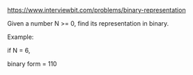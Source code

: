 https://www.interviewbit.com/problems/binary-representation

Given a number N >= 0, find its representation in binary.

Example:

if N = 6,

binary form = 110